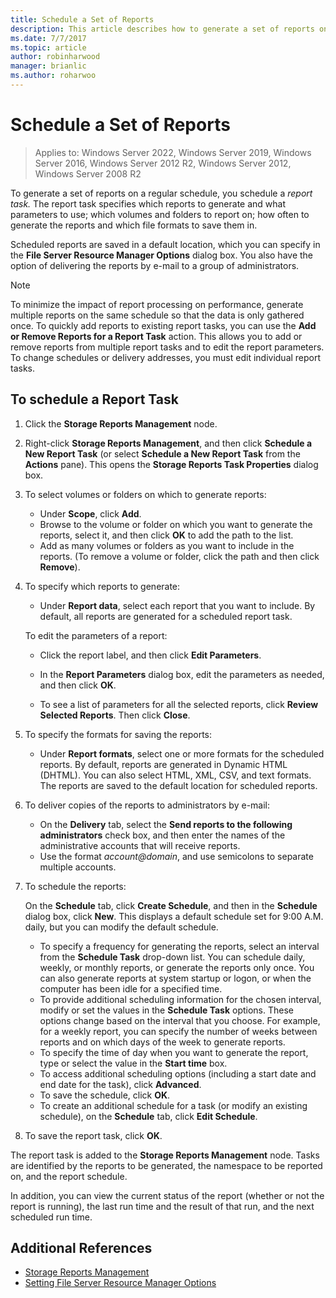 ```yaml
---
title: Schedule a Set of Reports
description: This article describes how to generate a set of reports on a regular schedule
ms.date: 7/7/2017
ms.topic: article
author: robinharwood
manager: brianlic
ms.author: roharwoo
---
```


# Schedule a Set of Reports

>Applies to: Windows Server 2022, Windows Server 2019, Windows Server 2016, Windows Server 2012 R2, Windows Server 2012, Windows Server 2008 R2

To generate a set of reports on a regular schedule, you schedule a *report task.* The report task specifies which reports to generate and what parameters to use; which volumes and folders to report on; how often to generate the reports and which file formats to save them in.

Scheduled reports are saved in a default location, which you can specify in the **File Server Resource Manager Options** dialog box. You also have the option of delivering the reports by e-mail to a group of administrators.

> [!Note]
> To minimize the impact of report processing on performance, generate multiple reports on the same schedule so that the data is only gathered once. To quickly add reports to existing report tasks, you can use the **Add or Remove Reports for a Report Task** action. This allows you to add or remove reports from multiple report tasks and to edit the report parameters. To change schedules or delivery addresses, you must edit individual report tasks.

## To schedule a Report Task

1. Click the **Storage Reports Management** node.

2. Right-click **Storage Reports Management**, and then click **Schedule a New Report Task** (or select **Schedule a New Report Task** from the **Actions** pane). This opens the **Storage Reports Task Properties** dialog box.

3. To select volumes or folders on which to generate reports:

   -   Under **Scope**, click **Add**.
   -   Browse to the volume or folder on which you want to generate the reports, select it, and then click **OK** to add the path to the list.
   -   Add as many volumes or folders as you want to include in the reports. (To remove a volume or folder, click the path and then click **Remove**).

4. To specify which reports to generate:

   -  Under **Report data**, select each report that you want to include. By default, all reports are generated for a scheduled report task.

   To edit the parameters of a report:

   -   Click the report label, and then click **Edit Parameters**.
   -   In the **Report Parameters** dialog box, edit the parameters as needed, and then click **OK**.

   -   To see a list of parameters for all the selected reports, click **Review Selected Reports**. Then click **Close**.

5. To specify the formats for saving the reports:

   -  Under **Report formats**, select one or more formats for the scheduled reports. By default, reports are generated in Dynamic HTML (DHTML). You can also select HTML, XML, CSV, and text formats. The reports are saved to the default location for scheduled reports.

6. To deliver copies of the reports to administrators by e-mail:

   - On the **Delivery** tab, select the **Send reports to the following administrators** check box, and then enter the names of the administrative accounts that will receive reports.
   - Use the format <em>account@domain</em>, and use semicolons to separate multiple accounts.

7. To schedule the reports:

   On the **Schedule** tab, click **Create Schedule**, and then in the **Schedule** dialog box, click **New**. This displays a default schedule set for 9:00 A.M. daily, but you can modify the default schedule.

   -   To specify a frequency for generating the reports, select an interval from the **Schedule Task** drop-down list.
       You can schedule daily, weekly, or monthly reports, or generate the reports only once. You can also generate reports at system startup or logon, or when the computer has been idle for a specified time.
   -   To provide additional scheduling information for the chosen interval, modify or set the values in the **Schedule Task** options.
       These options change based on the interval that you choose. For example, for a weekly report, you can specify the number of weeks between reports and on which days of the week to generate reports.
   -   To specify the time of day when you want to generate the report, type or select the value in the **Start time** box.
   -   To access additional scheduling options (including a start date and end date for the task), click **Advanced**.
   -   To save the schedule, click **OK**.
   -  To create an additional schedule for a task (or modify an existing schedule), on the **Schedule** tab, click **Edit Schedule**.

8. To save the report task, click **OK**.

The report task is added to the **Storage Reports Management** node. Tasks are identified by the reports to be generated, the namespace to be reported on, and the report schedule.

In addition, you can view the current status of the report (whether or not the report is running), the last run time and the result of that run, and the next scheduled run time.

## Additional References

-   [Storage Reports Management](storage-reports-management.md)
-   [Setting File Server Resource Manager Options](setting-file-server-resource-manager-options.md)


